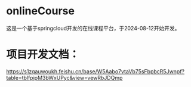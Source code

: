 # onlineCourse
这是一个基于springcloud开发的在线课程平台，于2024-08-12开始开发。
# 项目开发文档：
https://s1zqauwoukh.feishu.cn/base/W5Aabo7vtaVb75sFbpbcR5Jwnpf?table=tblfpipM3bWxUPyc&view=vewRbJDQmp
